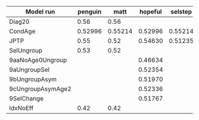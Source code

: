 Model run         | penguin | matt    | hopeful | selstep | report
----------------- | ------- | ------- | ------- | ------- | ------
Diag20            | 0.56    | 0.56    |         |         | 0.56
CondAge           | 0.52996 | 0.55214 | 0.52996 | 0.55214 | 0.56
JPTP              | 0.55    | 0.52    | 0.54630 | 0.51235 | 0.52
SelUngroup        | 0.53    | 0.52    |         |         | 0.47
9aaNoAge0Ungroup  |         |         | 0.46634 |         |
9aUngroupSel      |         |         | 0.52354 |         |
9bUngroupAsym     |         |         | 0.51970 |         |
9cUngroupAsymAge2 |         |         | 0.52336 |         |
9SelChange        |         |         | 0.51767 |         |
IdxNoEff          | 0.42    | 0.42    |         |         | 0.42
